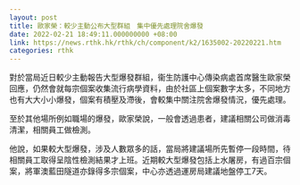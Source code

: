 ```yaml
---
layout: post
title: 歐家榮：較少主動公布大型群組　集中優先處理院舍爆發
date: 2022-02-21 18:49:11.000000000 +08:00
link: https://news.rthk.hk/rthk/ch/component/k2/1635002-20220221.htm
categories: rthk
---
```


對於當局近日較少主動報告大型爆發群組，衞生防護中心傳染病處首席醫生歐家榮回應，仍然會就每宗個案收集流行病學資料，由於社區上個案數字太多，不同地方也有大大小小爆發，個案有積壓及滯後，會較集中關注院舍爆發情況，優先處理。

至於其他場所例如職場的爆發，歐家榮說，一般會透過患者，建議相關公司做消毒清潔，相關員工做檢測。

他說，如果較大型爆發，涉及人數眾多的話，當局將建議場所先暫停一段時間，待相關員工取得呈陰性檢測結果才上班。近期較大型爆發包括上水屠房，有過百宗個案，將軍澳藍田隧道亦錄得多宗個案，中心亦透過運房局建議地盤停工7天。
